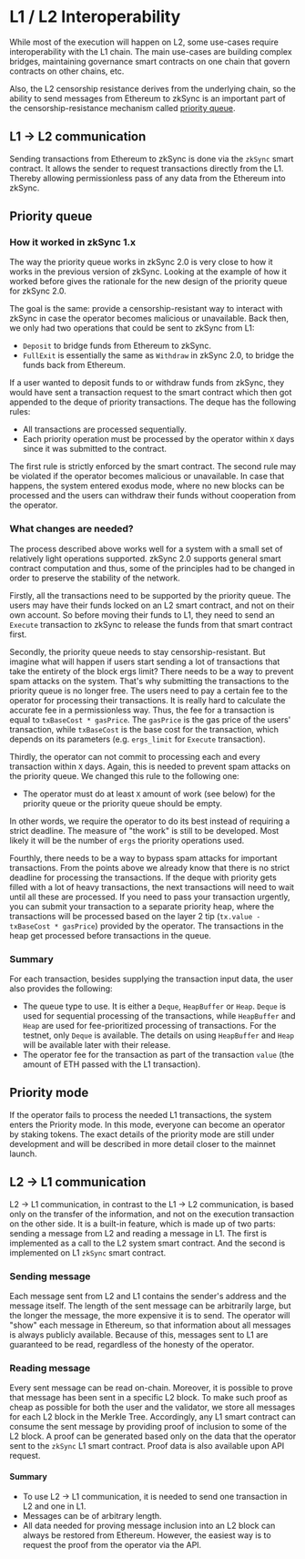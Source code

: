 # L1 / L2 Interoperability

While most of the execution will happen on L2, some use-cases require interoperability with the L1 chain. The main use-cases are building complex bridges, maintaining governance smart contracts on one chain that govern contracts on other chains, etc.

Also, the L2 censorship resistance derives from the underlying chain, so the ability to send messages from Ethereum to zkSync is an important part of the censorship-resistance mechanism called [priority queue](#priority-queue).

## L1 -> L2 communication

Sending transactions from Ethereum to zkSync is done via the `zkSync` smart contract. It allows the sender to request transactions directly from the L1. Thereby allowing permissionless pass of any data from the Ethereum into zkSync.

## Priority queue

### How it worked in zkSync 1.x

The way the priority queue works in zkSync 2.0 is very close to how it works in the previous version of zkSync. Looking at the example of how it worked before gives the rationale for the new design of the priority queue for zkSync 2.0.

The goal is the same: provide a censorship-resistant way to interact with zkSync in case the operator becomes malicious or unavailable. Back then, we only had two operations that could be sent to zkSync from L1:

- `Deposit` to bridge funds from Ethereum to zkSync.
- `FullExit` is essentially the same as `Withdraw` in zkSync 2.0, to bridge the funds back from Ethereum.

If a user wanted to deposit funds to or withdraw funds from zkSync, they would have sent a transaction request to the smart contract which then got appended to the deque of priority transactions. The deque has the following rules:

- All transactions are processed sequentially.
- Each priority operation must be processed by the operator within `X` days since it was submitted to the contract.

The first rule is strictly enforced by the smart contract. The second rule may be violated if the operator becomes malicious or unavailable. In case that happens, the system entered exodus mode, where no new blocks can be processed and the users can withdraw their funds without cooperation from the operator.

### What changes are needed?

The process described above works well for a system with a small set of relatively light operations supported. zkSync 2.0 supports general smart contract computation and thus, some of the principles had to be changed in order to preserve the stability of the network.

Firstly, all the transactions need to be supported by the priority queue. The users may have their funds locked on an L2 smart contract, and not on their own account. So before moving their funds to L1, they need to send an `Execute` transaction to zkSync to release the funds from that smart contract first.

Secondly, the priority queue needs to stay censorship-resistant. But imagine what will happen if users start sending a lot of transactions that take the entirety of the block ergs limit? There needs to be a way to prevent spam attacks on the system. That's why submitting the transactions to the priority queue is no longer free. The users need to pay a certain fee to the operator for processing their transactions. It is really hard to calculate the accurate fee in a permissionless way. Thus, the fee for a transaction is equal to `txBaseCost * gasPrice`. The `gasPrice` is the gas price of the users' transaction, while `txBaseCost` is the base cost for the transaction, which depends on its parameters (e.g. `ergs_limit` for `Execute` transaction).

Thirdly, the operator can not commit to processing each and every transaction within `X` days. Again, this is needed to prevent spam attacks on the priority queue. We changed this rule to the following one:

- The operator must do at least `X` amount of work (see below) for the priority queue or the priority queue should be empty.

In other words, we require the operator to do its best instead of requiring a strict deadline. The measure of "the work" is still to be developed. Most likely it will be the number of `ergs` the priority operations used.

Fourthly, there needs to be a way to bypass spam attacks for important transactions. From the points above we already know that there is no strict deadline for processing the transactions. If the deque with priority gets filled with a lot of heavy transactions, the next transactions will need to wait until all these are processed. If you need to pass your transaction urgently, you can submit your transaction to a separate priority heap, where the transactions will be processed based on the layer 2 tip (`tx.value - txBaseCost * gasPrice`) provided by the operator. The transactions in the heap get processed before transactions in the queue.

### Summary

For each transaction, besides supplying the transaction input data, the user also provides the following:

- The queue type to use. It is either a `Deque`, `HeapBuffer` or `Heap`. `Deque` is used for sequential processing of the transactions, while `HeapBuffer` and `Heap` are used for fee-prioritized processing of transactions. For the testnet, only `Deque` is available. The details on using `HeapBuffer` and `Heap` will be available later with their release.
- The operator fee for the transaction as part of the transaction `value` (the amount of ETH passed with the L1 transaction).

## Priority mode

If the operator fails to process the needed L1 transactions, the system enters the Priority mode. In this mode, everyone can become an operator by staking tokens. The exact details of the priority mode are still under development and will be described in more detail closer to the mainnet launch.

## L2 -> L1 communication

L2 -> L1 communication, in contrast to the L1 -> L2 communication, is based only on the transfer of the information, and not on the execution transaction on the other side. It is a built-in feature, which is made up of two parts: sending a message from L2 and reading a message in L1. The first is implemented as a call to the L2 system smart contract. And the second is implemented on L1 `zkSync` smart contract.

### Sending message

Each message sent from L2 and L1 contains the sender's address and the message itself. The length of the sent message can be arbitrarily large, but the longer the message, the more expensive it is to send. The operator will "show" each message in Ethereum, so that information about all messages is always publicly available. Because of this, messages sent to L1 are guaranteed to be read, regardless of the honesty of the operator.

### Reading message

Every sent message can be read on-chain. Moreover, it is possible to prove that message has been sent in a specific L2 block. To make such proof as cheap as possible for both the user and the validator, we store all messages for each L2 block in the Merkle Tree. Accordingly, any L1 smart contract can consume the sent message by providing proof of inclusion to some of the L2 block. A proof can be generated based only on the data that the operator sent to the `zkSync` L1 smart contract. Proof data is also available upon API request. 

#### Summary

- To use L2 -> L1 communication, it is needed to send one transaction in L2 and one in L1.
- Messages can be of arbitrary length.
- All data needed for proving message inclusion into an L2 block can always be restored from Ethereum. However, the easiest way is to request the proof from the operator via the API. 
